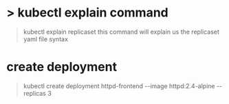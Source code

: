 # > kubectl explain command

> kubectl explain replicaset
    this command will explain us the replicaset yaml file syntax

# create deployment
> kubectl create deployment httpd-frontend --image httpd:2.4-alpine --replicas 3